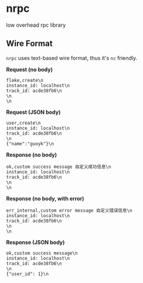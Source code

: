 # nrpc
low overhead rpc library

## Wire Format

`nrpc` uses text-based wire format, thus it's `nc` friendly.

**Request (no body)**

```text
flake,create\n
instance_id: localhost\n
track_id: acde38fb6\n
\n
\n
```

**Request (JSON body)**

```text
user,create\n
instance_id: localhost\n
track_id: acde38fb6\n
\n
{"name":"guoyk"}\n
```

**Response (no body)**

```text
ok,custom success message 自定义成功信息\n
instance_id: localhost\n
track_id: acde38fb6\n
\n
\n
```

**Response (no body, with error)**

```text
err_internal,custom error message 自定义错误信息\n
instance_id: localhost\n
track_id: acde38fb6\n
\n
\n
```


**Response (JSON body)**

```text
ok,custom success message\n
instance_id: localhost\n
track_id: acde38fb6\n
\n
{"user_id": 1}\n
```

